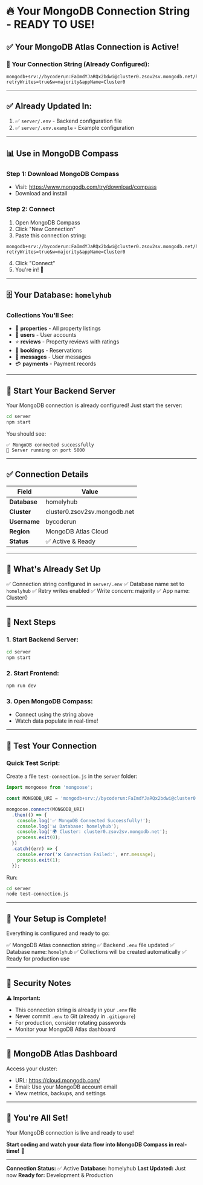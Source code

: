 # 🔥 Your MongoDB Connection String - READY TO USE!

## ✅ Your MongoDB Atlas Connection is Active!

### 🎯 Your Connection String (Already Configured):

```
mongodb+srv://bycoderun:FaImdYJaRQx2bdwi@cluster0.zsov2sv.mongodb.net/homelyhub?retryWrites=true&w=majority&appName=Cluster0
```

---

## ✅ Already Updated In:

1. ✅ `server/.env` - Backend configuration file
2. ✅ `server/.env.example` - Example configuration

---

## 📊 Use in MongoDB Compass

### Step 1: Download MongoDB Compass
- Visit: https://www.mongodb.com/try/download/compass
- Download and install

### Step 2: Connect
1. Open MongoDB Compass
2. Click "New Connection"
3. Paste this connection string:

```
mongodb+srv://bycoderun:FaImdYJaRQx2bdwi@cluster0.zsov2sv.mongodb.net/homelyhub?retryWrites=true&w=majority&appName=Cluster0
```

4. Click "Connect"
5. You're in! 🎉

---

## 🗄️ Your Database: `homelyhub`

### Collections You'll See:
- 📄 **properties** - All property listings
- 👥 **users** - User accounts
- ⭐ **reviews** - Property reviews with ratings
- 📅 **bookings** - Reservations
- 💬 **messages** - User messages
- 💳 **payments** - Payment records

---

## 🚀 Start Your Backend Server

Your MongoDB connection is already configured! Just start the server:

```bash
cd server
npm start
```

You should see:
```
✅ MongoDB connected successfully
🚀 Server running on port 5000
```

---

## ✅ Connection Details

| Field | Value |
|-------|-------|
| **Database** | homelyhub |
| **Cluster** | cluster0.zsov2sv.mongodb.net |
| **Username** | bycoderun |
| **Region** | MongoDB Atlas Cloud |
| **Status** | ✅ Active & Ready |

---

## 🔧 What's Already Set Up

✅ Connection string configured in `server/.env`
✅ Database name set to `homelyhub`
✅ Retry writes enabled
✅ Write concern: majority
✅ App name: Cluster0

---

## 🎯 Next Steps

### 1. Start Backend Server:
```bash
cd server
npm start
```

### 2. Start Frontend:
```bash
npm run dev
```

### 3. Open MongoDB Compass:
- Connect using the string above
- Watch data populate in real-time!

---

## 🧪 Test Your Connection

### Quick Test Script:

Create a file `test-connection.js` in the `server` folder:

```javascript
import mongoose from 'mongoose';

const MONGODB_URI = 'mongodb+srv://bycoderun:FaImdYJaRQx2bdwi@cluster0.zsov2sv.mongodb.net/homelyhub?retryWrites=true&w=majority&appName=Cluster0';

mongoose.connect(MONGODB_URI)
  .then(() => {
    console.log('✅ MongoDB Connected Successfully!');
    console.log('📊 Database: homelyhub');
    console.log('🌍 Cluster: cluster0.zsov2sv.mongodb.net');
    process.exit(0);
  })
  .catch((err) => {
    console.error('❌ Connection Failed:', err.message);
    process.exit(1);
  });
```

Run:
```bash
cd server
node test-connection.js
```

---

## 🎉 Your Setup is Complete!

Everything is configured and ready to go:

✅ MongoDB Atlas connection string
✅ Backend `.env` file updated
✅ Database name: `homelyhub`
✅ Collections will be created automatically
✅ Ready for production use

---

## 🔐 Security Notes

⚠️ **Important:**
- This connection string is already in your `.env` file
- Never commit `.env` to Git (already in `.gitignore`)
- For production, consider rotating passwords
- Monitor your MongoDB Atlas dashboard

---

## 📱 MongoDB Atlas Dashboard

Access your cluster:
- URL: https://cloud.mongodb.com/
- Email: Use your MongoDB account email
- View metrics, backups, and settings

---

## 🎊 You're All Set!

Your MongoDB connection is live and ready to use!

**Start coding and watch your data flow into MongoDB Compass in real-time!** 🚀

---

**Connection Status:** ✅ Active
**Database:** homelyhub
**Last Updated:** Just now
**Ready for:** Development & Production

